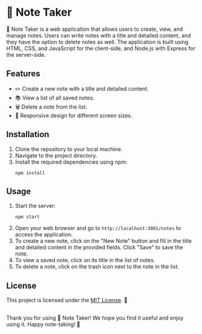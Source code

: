 # 📝 Note Taker

📝 Note Taker is a web application that allows users to create, view, and manage notes. Users can write notes with a title and detailed content, and they have the option to delete notes as well. The application is built using HTML, CSS, and JavaScript for the client-side, and Node.js with Express for the server-side.

## Features

- ✏️ Create a new note with a title and detailed content.
- 📚 View a list of all saved notes.
- 🗑️ Delete a note from the list.
- 📱 Responsive design for different screen sizes.

## Installation

1. Clone the repository to your local machine.
2. Navigate to the project directory.
3. Install the required dependencies using npm:
   ```
   npm install
   ```

## Usage

1. Start the server:
   ```
   npm start
   ```
2. Open your web browser and go to `http://localhost:3001/notes` to access the application.
3. To create a new note, click on the "New Note" button and fill in the title and detailed content in the provided fields. Click "Save" to save the note.
4. To view a saved note, click on its title in the list of notes.
5. To delete a note, click on the trash icon next to the note in the list.

## License

This project is licensed under the [MIT License](LICENSE). 📄

##
Thank you for using 📝 Note Taker! We hope you find it useful and enjoy using it. Happy note-taking! 🚀